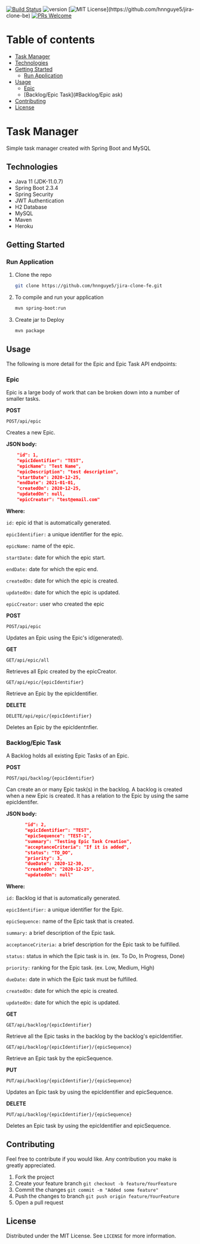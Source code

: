[![Build Status](https://travis-ci.com/hnnguye5/jira-clone-be.svg?token=Kc8c2mz2bFRyBWFJumHk&branch=main)](https://travis-ci.com/hnnguye5/jira-clone-be) 
![version](https://img.shields.io/badge/version-v1.0-blue)
[![MIT License](https://img.shields.io/apm/l/atomic-design-ui.svg?)](https://github.com/hnnguye5/jira-clone-be)
[![PRs Welcome](https://img.shields.io/badge/PRs-welcome-brightgreen.svg?style=flat-square)](https://github.com/hnnguye5/jira-clone-be/pulls)

Table of contents
=================

<!--ts-->
   * [Task Manager](#TaskManager)
   * [Technologies](#Technologies)
   * [Getting Started](#GettingStarted)
      * [Run Application](#RunApplication)
   * [Usage](#Usage)
      * [Epic](#Epic)
      * [Backlog/Epic Task](#Backlog/Epic ask)
   * [Contributing](#Contributing)
   * [License](#License)
<!--te-->

# Task Manager 

Simple task manager created with Spring Boot and MySQL

## Technologies

* Java 11 (JDK-11.0.7)
* Spring Boot 2.3.4
* Spring Security
* JWT Authentication
* H2 Database
* MySQL
* Maven
* Heroku

## Getting Started

### Run Application

1. Clone the repo
   ```sh
   git clone https://github.com/hnnguye5/jira-clone-fe.git
   ```
2. To compile and run your application
   ```sh
   mvn spring-boot:run
   ```
3. Create jar to Deploy
   ```sh
   mvn package
   ```
## Usage

The following is more detail for the Epic and Epic Task API endpoints:

### Epic

Epic is a large body of work that can be broken down into a number of smaller tasks.

**POST**

`POST/api/epic`

Creates a new Epic.

**JSON body:**
```json
    "id": 1,
    "epicIdentifier": "TEST",
    "epicName": "Test Name",
    "epicDescription": "test description",
    "startDate": 2020-12-25,
    "endDate": 2021-01-01,
    "createdOn": 2020-12-25,
    "updatedOn": null,
    "epicCreator": "test@email.com"
```
**Where:**

`id:` epic id that is automatically generated.

`epicIdentifier:` a unique identifier for the epic.

`epicName:` name of the epic.

`startDate:` date for which the epic start.

`endDate:` date for which the epic end.

`createdOn:` date for which the epic is created.

`updatedOn:` date for which the epic is updated.

`epicCreator:` user who created the epic

**POST**

`POST/api/epic`

Updates an Epic using the Epic's id(generated).

**GET**

`GET/api/epic/all`

Retrieves all Epic created by the epicCreator.

`GET/api/epic/{epicIdentifier}`

Retrieve an Epic by the epicIdentifier.

**DELETE**

`DELETE/api/epic/{epicIdentifier}`

Deletes an Epic by the epicIdentnfier.

### Backlog/Epic Task

A Backlog holds all existing Epic Tasks of an Epic.

**POST**

`POST/api/backlog/{epicIdentifier}`

Can create an or many Epic task(s) in the backlog. A backlog is created when a new Epic is created. It has a relation to the Epic by using the same epicIdentifer.

**JSON body:**
```json
       "id": 2,
       "epicIdentifier": "TEST",
       "epicSequence": "TEST-1",
       "summary": "Testing Epic Task Creation",
       "acceptanceCriteria": "If it is added",
       "status": "TO_DO",
       "priority": 3,
       "dueDate": 2020-12-30,
       "createdOn": "2020-12-25",
       "updatedOn": null"
```
**Where:**

`id:` Backlog id that is automatically generated.

`epicIdentifier:` a unique identifier for the Epic.

`epicSequence:` name of the Epic task that is created.

`summary:` a brief description of the Epic task.

`acceptanceCriteria:` a brief description for the Epic task to be fulfilled.

`status:` status in which the Epic task is in. (ex. To Do, In Progress, Done)

`priority:` ranking for the Epic task. (ex. Low, Medium, High)

`dueDate:` date in which the Epic task must be fulfilled.

`createdOn:` date for which the epic is created.

`updatedOn:` date for which the epic is updated.

**GET**

`GET/api/backlog/{epicIdentifier}`

Retrieve all the Epic tasks in the backlog by the backlog's epicIdentifier.

`GET/api/backlog/{epicIdentifier}/{epicSequence}`

Retrieve an Epic task by the epicSequence.

**PUT**

`PUT/api/backlog/{epicIdentifier}/{epicSequence}`

Updates an Epic task by using the epicIdentifier and epicSequence.

**DELETE**

`PUT/api/backlog/{epicIdentifier}/{epicSequence}`

Deletes an Epic task by using the epicIdentifier and epicSequence.

## Contributing

Feel free to contribute if you would like. Any contribution you make is greatly appreciated.

1. Fork the project
2. Create your feature branch `git checkout -b feature/YourFeature`
3. Commit the changes `git commit -m "Added some feature"`
4. Push the changes to branch `git push origin feature/YourFeature`
5. Open a pull request

## License

Distributed under the MIT License. See `LICENSE` for more information.